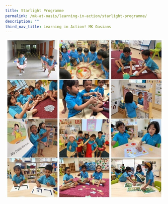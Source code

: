```yaml
---
title: Starlight Programme
permalink: /mk-at-oasis/learning-in-action/starlight-programme/
description: ""
third_nav_title: Learning in Action! MK Oasians
---
```

![](/images/photo%20collage%20starlight.jpg)